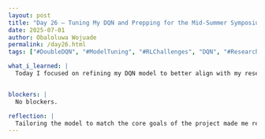 ```yaml
---
layout: post
title: "Day 26 – Tuning My DQN and Prepping for the Mid-Summer Symposium"
date: 2025-07-01
author: Obaloluwa Wojuade
permalink: /day26.html
tags: ["#DoubleDQN", "#ModelTuning", "#RLChallenges", "DQN", "#ResearchDrivenAI", "Bias Detection"]

what_i_learned: |
  Today I focused on refining my DQN model to better align with my research question, especially around predictive accuracy and fairness in underrepresented subgroups. I made some changes to how I structure patient profiles and started thinking about how to evaluate performance across demographic slices. Later, my research group and I worked together on our mid-summer symposium presentation pulling together everything we’ve done so far and figuring out how to communicate it clearly.


blockers: |
  No blockers.

reflection: |
  Tailoring the model to match the core goals of the project made me realize how important it is to connect technical work with real-world impact. It’s not just about getting the model to run it’s about answering meaningful questions. Collaborating with my group on the presentation also gave me a chance to step back and see how far we’ve come.
---
```





